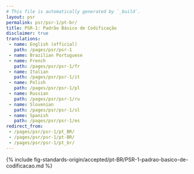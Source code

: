 ```yaml
---
# This file is automatically generated by `_build`.
layout: psr
permalink: psr/psr-1/pt-br/
title: PSR-1: Padrão Básico de Codificação
disclaimer: true
translations:
 - name: English (official)
   path: /pages/psr/psr-1
 - name: Brazilian Portuguese
 - name: French
   path: /pages/psr/psr-1/fr
 - name: Italian
   path: /pages/psr/psr-1/it
 - name: Polish
   path: /pages/psr/psr-1/pl
 - name: Russian
   path: /pages/psr/psr-1/ru
 - name: Slovenian
   path: /pages/psr/psr-1/sl
 - name: Spanish
   path: /pages/psr/psr-1/es
redirect_from:
 - /pages/psr/psr-1/pt_BR/
 - /pages/psr/psr-1/pt-BR/
 - /pages/psr/psr-1/pt_br/
---
```


{% include fig-standards-origin/accepted/pt-BR/PSR-1-padrao-basico-de-codificacao.md %}